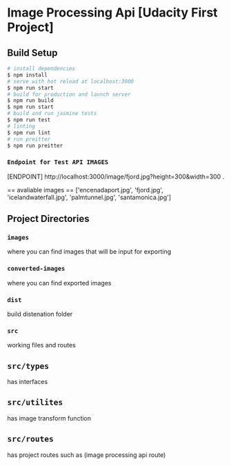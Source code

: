 # Image Processing Api [Udacity First Project]

## Build Setup

```bash
# install dependencies
$ npm install
# serve with hot reload at localhost:3000
$ npm run start
# build for production and launch server
$ npm run build
$ npm run start
# build and run jasmine tests
$ npm run test
# linting
$ npm run lint
# run preitter
$ npm run preitter
```

### `Endpoint for Test API IMAGES`

[ENDPOINT] http://localhost:3000/image/fjord.jpg?height=300&width=300 .

== avaliable images == 
['encenadaport.jpg', 'fjord.jpg', 'icelandwaterfall.jpg', 'palmtunnel.jpg', 'santamonica.jpg']
## Project Directories

### `images`

where you can find images that will be input for exporting

### `converted-images`

where you can find exported images

### `dist`

build distenation folder


### `src`

working files and routes

## `src/types`

has interfaces

## `src/utilites`

has image transform function
## `src/routes`

has project routes such as (image processing api route)